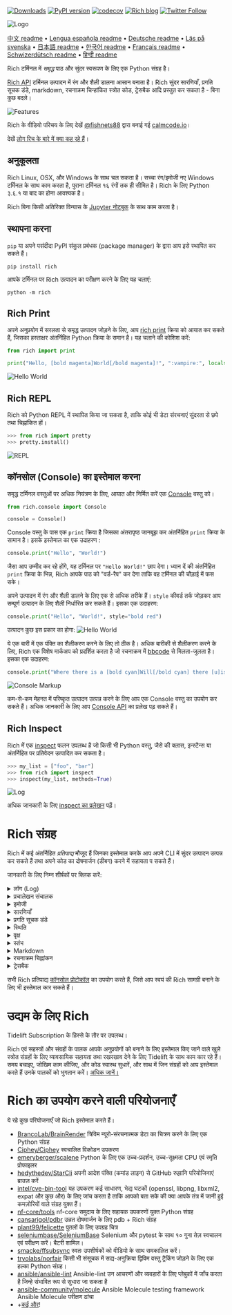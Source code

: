 [![Downloads](https://pepy.tech/badge/rich/month)](https://pepy.tech/project/rich)
[![PyPI version](https://badge.fury.io/py/rich.svg)](https://badge.fury.io/py/rich)
[![codecov](https://codecov.io/gh/willmcgugan/rich/branch/master/graph/badge.svg)](https://codecov.io/gh/willmcgugan/rich)
[![Rich blog](https://img.shields.io/badge/blog-rich%20news-yellowgreen)](https://www.willmcgugan.com/tag/rich/)
[![Twitter Follow](https://img.shields.io/twitter/follow/willmcgugan.svg?style=social)](https://twitter.com/willmcgugan)

![Logo](https://github.com/willmcgugan/rich/raw/master/imgs/logo.svg)

[中文 readme](https://github.com/willmcgugan/rich/blob/master/README.cn.md) • [Lengua española readme](https://github.com/willmcgugan/rich/blob/master/README.es.md) • [Deutsche readme](https://github.com/willmcgugan/rich/blob/master/README.de.md) • [Läs på svenska](https://github.com/willmcgugan/rich/blob/master/README.sv.md) • [日本語 readme](https://github.com/willmcgugan/rich/blob/master/README.ja.md) • [한국어 readme](https://github.com/willmcgugan/rich/blob/master/README.kr.md) • [Français readme](https://github.com/willmcgugan/rich/blob/master/README.fr.md) • [Schwizerdütsch readme](https://github.com/willmcgugan/rich/blob/master/README.de-ch.md) • [हिन्दी readme](https://github.com/willmcgugan/rich/blob/master/README.hi.md)

Rich टर्मिनल में _समृद्ध_ पाठ और सुंदर स्वरूपण के लिए एक Python संग्रह है। 


[Rich API](https://rich.readthedocs.io/en/latest/) टर्मिनल उत्पादन में रंग और शैली डालना आसान बनाता है। Rich सुंदर सारणियाँ, प्रगति सूचक डंडे, markdown, रचनाक्रम चिन्हांकित स्त्रोत कोड, ट्रेसबैक आदि प्रस्तुत कर सकता है - बिना कुछ बदले।

![Features](https://github.com/willmcgugan/rich/raw/master/imgs/features.png)

Rich के वीडियो परिचय के लिए देखें [@fishnets88](https://twitter.com/fishnets88) द्वारा बनाई गई [calmcode.io](https://calmcode.io/rich/introduction.html)। 


देखें [लोग रिच के बारे में क्या कह रहे हैं](https://www.willmcgugan.com/blog/pages/post/rich-tweets/)।

## अनुकूलता

Rich Linux, OSX, और Windows के साथ चल सकता है। सच्चा रंग/इमोजी नए Windows टर्मिनल के साथ काम करता है, पुराना टर्मिनल १६ रंगों तक ही सीमित है। Rich के लिए Python ३.६.१ या बाद का होना आवश्यक है।

Rich बिना किसी अतिरिक्त विन्यास के [Jupyter नोटबुक](https://jupyter.org/) के साथ काम करता है।

## स्थापना करना

`pip` या अपने पसंदीदा PyPI संकुल प्रबंधक (package manager) के द्वारा आप इसे स्थापित कर सकते हैं। 

```
pip install rich
```

आपके टर्मिनल पर Rich उत्पादन का परीक्षण करने के लिए यह चलाएं:
```
python -m rich
```

## Rich Print

अपने अनुप्रयोग में सरलता से समृद्ध उत्पादन जोड़ने के लिए, आप [rich print](https://rich.readthedocs.io/en/latest/introduction.html#quick-start) क्रिया को आयात कर सकते हैं, जिसका हस्ताक्षर अंतर्निहित Python क्रिया के समान है। यह चलाने की कोशिश करें:

```python
from rich import print

print("Hello, [bold magenta]World[/bold magenta]!", ":vampire:", locals())
```

![Hello World](https://github.com/willmcgugan/rich/raw/master/imgs/print.png)

## Rich REPL

Rich को Python REPL में स्थापित किया जा सकता है, ताकि कोई भी डेटा संरचनाएं सुंदरता से छपे तथा चिह्नांकित हों। 
```python
>>> from rich import pretty
>>> pretty.install()
```

![REPL](https://github.com/willmcgugan/rich/raw/master/imgs/repl.png)

## कॉनसोल (Console) का इस्तेमाल करना

समृद्ध टर्मिनल वस्तुओं पर अधिक नियंत्रण के लिए, आयात और निर्मित करें एक [Console](https://rich.readthedocs.io/en/latest/reference/console.html#rich.console.Console) वस्तु को।

```python
from rich.console import Console

console = Console()
```

Console वस्तु के पास एक `print` क्रिया है जिसका अंतरापृष्ठ जानबूझ कर अंतर्निहित `print` क्रिया के सामान है। इसके इस्तेमाल का एक उदाहरण :
```python
console.print("Hello", "World!")
```


जैसा आप उम्मीद कर रहे होंगे, यह टर्मिनल पर `"Hello World!"` छाप देगा। ध्यान दें की अंतर्निहित `print` क्रिया के भिन्न, Rich आपके पाठ को "वर्ड-रैप" कर देगा ताकि वह टर्मिनल की चौड़ाई में फस सके।

अपने उत्पादन में रंग और शैली डालने के लिए एक से अधिक तरीके हैं। `style` कीवर्ड तर्क जोड़कर आप सम्पूर्ण उत्पादन के लिए शैली निर्धारित कर सकते हैं। इसका एक उदाहरण:
```python
console.print("Hello", "World!", style="bold red")
```

उत्पादन कुछ इस प्रकार का होगा:
![Hello World](https://github.com/willmcgugan/rich/raw/master/imgs/hello_world.png)


ये एक बारी में एक पंक्ति का शैलीकरण करने के लिए तो ठीक है। अधिक बारीकी से शैलीकरण करने के लिए, Rich एक विशेष मार्कअप को प्रदर्शित करता है जो रचनाक्रम में [bbcode](https://en.wikipedia.org/wiki/BBCode) से मिलता-जुलता है। इसका एक उदाहरण:

```python
console.print("Where there is a [bold cyan]Will[/bold cyan] there [u]is[/u] a [i]way[/i].")
```

![Console Markup](https://github.com/willmcgugan/rich/raw/master/imgs/where_there_is_a_will.png)

कम-से-कम मेहनत में परिष्कृत उत्पादन उत्पन्न करने के लिए आप एक Console वस्तु का उपयोग कर सकते हैं। अधिक जानकारी के लिए आप [Console API](https://rich.readthedocs.io/en/latest/console.html) का प्रलेख पढ़ सकते हैं।

## Rich Inspect

Rich में एक [inspect](https://rich.readthedocs.io/en/latest/reference/init.html?highlight=inspect#rich.inspect) फलन उपलब्ध है जो किसी भी Python वस्तु, जैसे की क्लास, इन्स्टैन्स या अंतर्निहित पर प्रतिवेदन उत्पादित कर सकता है।
```python
>>> my_list = ["foo", "bar"]
>>> from rich import inspect
>>> inspect(my_list, methods=True)
```

![Log](https://github.com/willmcgugan/rich/raw/master/imgs/inspect.png)

अधिक जानकारी के लिए [inspect का प्रलेखन](https://rich.readthedocs.io/en/latest/reference/init.html#rich.inspect) पढ़ें।

# Rich संग्रह

Rich में कई अंतर्निहित _प्रतिपाद्य_ मौजूद हैं जिनका इस्तेमाल करके आप अपने CLI में सुंदर उत्पादन उत्पन्न कर सकते हैं तथा अपने कोड का दोषमार्जन (डीबग) करने में सहायता प सकते हैं।


जानकारी के लिए निम्न शीर्षकों पर क्लिक करें:

<details>
<summary>लॉग (Log)</summary>

Console वस्तु के पास एक `log()` फलन होता है जिसका अंतरापृष्ठ `print()` से मिलता है, पर साथ में वर्तमान समय और आवाहन करने वाली पंक्ति के लिए एक खाना प्रस्तुत करता है। व्यक्तिक्रम तौर पर Rich Python संरचनाएं एवं repr मालाओं (स्ट्रिंगों) पर रचनाक्रम चिह्नांकन करेगा। यदि आप एक संग्रह (यानि एक डिक्शनेरी या एक सूची) को लॉग करते हैं तो Rich उसे सुंदरता से छापेगा ताकि वह उपलब्ध जगह में फस सके। इनमें से कुछ विशेषताओं का उदहरण प्रस्तुत है: 

```python
from rich.console import Console
console = Console()

test_data = [
    {"jsonrpc": "2.0", "method": "sum", "params": [None, 1, 2, 4, False, True], "id": "1",},
    {"jsonrpc": "2.0", "method": "notify_hello", "params": [7]},
    {"jsonrpc": "2.0", "method": "subtract", "params": [42, 23], "id": "2"},
]

def test_log():
    enabled = False
    context = {
        "foo": "bar",
    }
    movies = ["Deadpool", "Rise of the Skywalker"]
    console.log("Hello from", console, "!")
    console.log(test_data, log_locals=True)


test_log()
```

उपर्युक्त कोड से निम्न उत्पादन उत्पन्न होता है:

![Log](https://github.com/willmcgugan/rich/raw/master/imgs/log.png)

ध्यान दें `log_levels` तर्क की तरफ, जो एक सारणी उत्पादित करता है जिसमे लॉग फलन के आवाहन के स्थान के स्थानिये चर युक्त हैं।

लॉग फलन का इस्तेमाल परिसेवकों (सर्वर) जैसे लंबे समय के लिये चलने वाले अनुप्रयोगों के लिए टर्मिनल पर प्रचालेखन के लिए किया जा सकता है, पर यह एक बहुत अच्छा दोषमार्जन सहायक भी है।

</details>
<details>
<summary>प्रचालेखन संचालक</summary>

Python के `logging` मापांक से आए हुए उत्पादन का संरूपण एवं रंगीकरण करने के लिए आप अंतर्निहित [Handler वर्ग](https://rich.readthedocs.io/en/latest/logging.html) का भी इस्तेमाल कर सकते हैं। उत्पादन का एक उपहरण प्रस्तुत है:

![Logging](https://github.com/willmcgugan/rich/raw/master/imgs/logging.png)

</details>

<details>
<summary>इमोजी</summary>

Console उत्पादन में इमोजी डालने के लिए नाम को दो अपूर्ण विरामों (:) के बीच रखें। इसका एक उदाहरण: 
```python
>>> console.print(":smiley: :vampire: :pile_of_poo: :thumbs_up: :raccoon:")
😃 🧛 💩 👍 🦝
```

कृपया इसका इस्तेमाल समझदारी से करें।
</details>

<details>
<summary>सारणियाँ</summary>

Rich यूनिकोड डिब्बा अक्षरों की सहायता से लचीली [सारणियाँ](https://rich.readthedocs.io/en/latest/tables.html) प्रदर्शित कर सकता है। सीमाएँ, शैलियाँ, कक्ष संरेखण आदि के लिए कई सारे स्वरूपण विकल्प उपलब्ध हैं।

![table movie](https://github.com/willmcgugan/rich/raw/master/imgs/table_movie.gif)

उपर्युक्त अनुप्राणन examples डायरेक्टरी के [table_movie.py](https://github.com/willmcgugan/rich/blob/master/examples/table_movie.py) से बनाया गया है।

इससे सरल संचिका का उदाहरण: 
```python
from rich.console import Console
from rich.table import Table

console = Console()

table = Table(show_header=True, header_style="bold magenta")
table.add_column("Date", style="dim", width=12)
table.add_column("Title")
table.add_column("Production Budget", justify="right")
table.add_column("Box Office", justify="right")
table.add_row(
    "Dev 20, 2019", "Star Wars: The Rise of Skywalker", "$275,000,000", "$375,126,118"
)
table.add_row(
    "May 25, 2018",
    "[red]Solo[/red]: A Star Wars Story",
    "$275,000,000",
    "$393,151,347",
)
table.add_row(
    "Dec 15, 2017",
    "Star Wars Ep. VIII: The Last Jedi",
    "$262,000,000",
    "[bold]$1,332,539,889[/bold]",
)

console.print(table)
```

इससे निम्नलिखित उत्पादन उत्पन्न होता है:

![table](https://github.com/willmcgugan/rich/raw/master/imgs/table.png)

ध्यान दें की कॉनसोल मार्कअप `print()` और `log()` की तरह ही प्रदर्शित होते हैं। वास्तव में, कोई भी वस्तु जो Rich के द्वारा प्रदर्शनीय है वह शीर्षकों / पंक्तियों (दूसरी संचिकाओं में भी) में युक्त किया जा सकता है।

`Table` वर्ग इतनी बुद्धिमान है की वह टर्मिनल की उपलब्ध चौड़ाई में फ़साने के लिए स्तंभों का आकार बदल सकता है, आवश्यकता के अनुसार पाठ को लपेटते हुए। यह वही उदाहरण है, टर्मिनल को उपर्युक्त संचिका से छोटा रखते हुए:  

![table2](https://github.com/willmcgugan/rich/raw/master/imgs/table2.png)

</details>

<details>
<summary>प्रगति सूचक डंडे</summary>

लंबे समय तक चलने वाले कार्यों पर नज़र रखने के लिए Rich अनेक झिलमिलाहट-मुक्त [प्रगति सूचक](https://rich.readthedocs.io/en/latest/progress.html) डंडे प्रदर्शित कर सकता है।

बुनियादी उपयोग के लिए, किसी भी क्रम को `track` फलन में लपेटें और परिणाम पर पुनरावर्तन करें। इसका एक उदाहरण:
```python
from rich.progress import track

for step in track(range(100)):
    do_step(step)
```

अनेक प्रगति सूचक डंडे जोड़ने इससे अधिक कठिन नहीं है। ये रहा एक उदाहरण जो प्रलेखन से उठाया गया है: 
![progress](https://github.com/willmcgugan/rich/raw/master/imgs/progress.gif)

स्तंभों का विन्यास इस प्रकार किया जा सकता है की आपकी इच्छानुसार विवरण दिखाए जाएँ। अंतर्निहित स्तंभ में प्रतिशत पूरा, संचिका आकार, संचिका गति तथा शेष समय युक्त होते हैं। ये रहा एक और उदाहरण एक चालू डाउनलोड को दर्शाते हुए।   
![progress](https://github.com/willmcgugan/rich/raw/master/imgs/downloader.gif)

इसे स्वयं आजमाने के लिए, देखें [examples/downloader.py](https://github.com/willmcgugan/rich/blob/master/examples/downloader.py) जो अनेक URL एक साथ डाउनलोड करते हुए प्रगति दर्शाता है।
</details>

<details>
<summary>स्थिति</summary>

ऐसी परिस्थितियों में जहां प्रगति की गणना करना कठिन हों, आप [status](https://rich.readthedocs.io/en/latest/reference/console.html#rich.console.Console.status) (स्थिति) फलन का उपयोग कर सकते हैं जो एक 'स्पिनर' अनुप्राणन और संदेश दर्शाएगा। अनुप्राणन आपको सामान्य तरीके से कॉनसोल को इस्तेमाल करने से नहीं रोकेगा। ये एक उदाहरण: 
```python
from time import sleep
from rich.console import Console

console = Console()
tasks = [f"task {n}" for n in range(1, 11)]

with console.status("[bold green]Working on tasks...") as status:
    while tasks:
        task = tasks.pop(0)
        sleep(1)
        console.log(f"{task} complete")
```

इससे टर्मिनल में निम्नलिखित उत्पादन उत्पन्न होता है: 
![status](https://github.com/willmcgugan/rich/raw/master/imgs/status.gif)

स्पिनर अनुप्राणन [cli-spinners](https://www.npmjs.com/package/cli-spinners) से उधारे गए थे। आप `spinner` प्राचल को उल्लिखित करके स्पिनर चुन सकते हैं। उपलब्ध विकल्प देखने के लिए निम्नलिखित आदेश चलकर देखें: 
```
python -m rich.spinner
```

उपर्युक्त आदेश टर्मिनल में निम्नलिखित उत्पादन उतपन्न करता है: 
![spinners](https://github.com/willmcgugan/rich/raw/master/imgs/spinners.gif)

</details>

<details>
<summary>वृक्ष</summary>

Rich मरकदर्शक रेखाओं से [tree](https://rich.readthedocs.io/en/latest/tree.html) (वृक्ष) प्रदर्शित कर सकता है। संचिता संरचना, अथवा कोई भी और पदानुक्रमित डेटा दर्शाने के लिए वृक्ष एक आदर्श विकल्प है।

वृक्ष के नाम सरल पाठ्यांश या कुछ भी और जो Rich प्रदर्शित कर सके। इसके एक प्रदर्शन के लिए निम्नलिखित को चलाएं:  
```
python -m rich.tree
```

इससे निम्न उत्पादन उत्पन्न होता है:

![markdown](https://github.com/willmcgugan/rich/raw/master/imgs/tree.png)

देखें उदाहरण [tree.py](https://github.com/willmcgugan/rich/blob/master/examples/tree.py) एक क्रमादेश के लिए जो किसी भी डायरेक्टरी का वृक्ष दृश्य (ट्री व्यू) दर्शाएगा, लिनक्स के `tree` आदेश के समान।

</details>

<details>
<summary>स्तंभ</summary>


Rich सामग्री को समान अथवा श्रेष्ट चौड़ाई के साथ स्पष्ट [स्तंभ](https://rich.readthedocs.io/en/latest/columns.html) प्रदर्शित कार सकता है। यही (MacOS / Linux) `ls` आदेश का बहुत बुनियादी प्रतिरूप प्रस्तुत किया गया है जो स्तंभों में डायरेक्टरी सूची को दर्शाता है।

```python
import os
import sys

from rich import print
from rich.columns import Columns

directory = os.listdir(sys.argv[1])
print(Columns(directory))
```

निम्न स्क्रीनशॉट [स्तंभों के उदाहरण](https://github.com/willmcgugan/rich/blob/master/examples/columns.py) का उत्पादन है जो एक API से खींचे गए डेटा को स्तंभों में प्रदर्शित करता है:
![columns](https://github.com/willmcgugan/rich/raw/master/imgs/columns.png)

</details>

<details>
<summary>Markdown</summary>

Rich [markdown](https://rich.readthedocs.io/en/latest/markdown.html) को प्रदर्शित कार सकता है और स्वरूपण का अनुवाद टर्मिनल पर करने में उचित कार्य करता है। 


Markdown प्रदर्शित करने के लिए आप `Markdown` वर्ग को आयात कार सकते हैं और उसे markdown कोड युक्त अक्षरमाला के साथ निर्मित कर सकते हैं। फिर उसे कॉनसोल पर छापें। एक उदाहरण प्रस्तुत है:
```python
from rich.console import Console
from rich.markdown import Markdown

console = Console()
with open("README.md") as readme:
    markdown = Markdown(readme.read())
console.print(markdown)
```

इससे कुछ इस प्रकार का उत्पादन उत्पन्न होगा:

![markdown](https://github.com/willmcgugan/rich/raw/master/imgs/markdown.png)

</details>

<details>
<summary>रचनाक्रम चिह्नांकन</summary>

Rich [रचनाक्रम चिह्नांकन](https://rich.readthedocs.io/en/latest/syntax.html) के लिए [pygments](https://pygments.org/) संग्रह का उपयोग करता है। उपयोग markdown को प्रदर्शित करने से मिलता-जुलता है; एक `Syntax` वस्तु निर्मित करें और उसे कॉनसोल पर छापें। एक उदाहरण:
```python
from rich.console import Console
from rich.syntax import Syntax

my_code = '''
def iter_first_last(values: Iterable[T]) -> Iterable[Tuple[bool, bool, T]]:
    """Iterate and generate a tuple with a flag for first and last value."""
    iter_values = iter(values)
    try:
        previous_value = next(iter_values)
    except StopIteration:
        return
    first = True
    for value in iter_values:
        yield first, False, previous_value
        first = False
        previous_value = value
    yield first, True, previous_value
'''
syntax = Syntax(my_code, "python", theme="monokai", line_numbers=True)
console = Console()
console.print(syntax)
```

This will produce the following output:
इससे निम्न उत्पादन उत्पन्न होता है:

![syntax](https://github.com/willmcgugan/rich/raw/master/imgs/syntax.png)

</details>

<details>
<summary>ट्रेसबैक</summary>

Rich [खूबसूरत ट्रेसबैक](https://rich.readthedocs.io/en/latest/traceback.html) दर्शा सकता है जो पढ़ने में आसान तथा मानक Python ट्रेसबैकों से अधिक कोड दिखाता है। आप Rich को व्यक्तीक्रम ट्रेसबैक संचालक भी निर्धारित कार सकते हैं ताकि सभी बेपकड़ अपवाद Rich के द्वारा प्रदर्शित हों।

OSX (Linux पर समान) पर यह कुछ इस प्रकार दिखता है:
![traceback](https://github.com/willmcgugan/rich/raw/master/imgs/traceback.png)

</details>

सभी Rich प्रतिपाद्य [कॉनसोल प्रोटोकॉल](https://rich.readthedocs.io/en/latest/protocol.html) का उपयोग करते हैं, जिसे आप स्वयं की Rich सामग्री बनाने के लिए भी इस्तेमाल कार सकते हैं। 

# उद्यम के लिए Rich

Tidelift Subscription के हिस्से के तौर पर उपलब्ध।

Rich एवं सहस्त्रों और संग्रहों के पालक आपके अनुप्रयोगों को बनाने के लिए इस्तेमाल किए जाने वाले खुले स्त्रोत संग्रहों के लिए व्यावसायिक सहायता तथा रखरखाव देने के लिए Tidelift के साथ काम कार रहे हैं। समय बचाइए, जोखिम काम कीजिए, और कोड स्वास्थ सुधारें, और साथ में जिन संग्रहों को आप इस्तेमाल करते हैं उनके पालकों को भुगतान करें। [अधिक जानें।](https://tidelift.com/subscription/pkg/pypi-rich?utm_source=pypi-rich&utm_medium=referral&utm_campaign=enterprise&utm_term=repo)

# Rich का उपयोग करने वाली परियोजनाएँ

ये रहे कुछ परियोजनाएँ जो Rich इस्तेमाल करते हैं।
- [BrancoLab/BrainRender](https://github.com/BrancoLab/BrainRender)
  त्रिविम न्यूरो-संरचनात्मक डेटा का चित्रण करने के लिए एक Python संग्रह
- [Ciphey/Ciphey](https://github.com/Ciphey/Ciphey)
  स्वचालित विकोडन उपकरण
- [emeryberger/scalene](https://github.com/emeryberger/scalene)
  Python के लिए एक उच्च-प्रदर्शन, उच्च-सूक्ष्मता CPU एवं स्मृति प्रोफाइलर 
- [hedythedev/StarCli](https://github.com/hedythedev/starcli)
  अपनी आदेश पंक्ति (कमांड लाइन) से GitHub रुझानि परियोजिनाएं ब्राउज़ करें 
- [intel/cve-bin-tool](https://github.com/intel/cve-bin-tool)
  यह उपकरण कई साधारण, भेद्य घटकों (openssl, libpng, libxml2, expat और कुछ और) के लिए जांच करता है ताकि आपको बता सके की क्या आपके तंत्र में जानी हुई कमज़ोरियों वाले संग्रह युक्त हैं।   
- [nf-core/tools](https://github.com/nf-core/tools)
  nf-core समुदाय के लिए सहायक उपकरणों युक्त Python संग्रह
- [cansarigol/pdbr](https://github.com/cansarigol/pdbr)
  उन्नत दोषमार्जन के लिए pdb + Rich संग्रह
- [plant99/felicette](https://github.com/plant99/felicette)
  पुतलों के लिए उपग्रह चित्र
- [seleniumbase/SeleniumBase](https://github.com/seleniumbase/SeleniumBase)
  Selenium और pytest के साथ १० गुना तेज़ स्वचालन एवं परीक्षण करें। बैटरी शामिल।
- [smacke/ffsubsync](https://github.com/smacke/ffsubsync)
  स्वतः उपशीर्षकों को वीडियो के साथ समकालित करें।
- [tryolabs/norfair](https://github.com/tryolabs/norfair)
  किसी भी संसूचक में सद्य-अनुक्रिया द्विविम वस्तु ट्रैकिंग जोड़ने के लिए एक हल्का Python संग्रह। 
- [ansible/ansible-lint](https://github.com/ansible/ansible-lint)
  Ansible-lint उन आचरणों और व्यवहारों के लिए प्लेबुकों में जाँच करता है जिन्हे संभावित रूप से सुधारा जा सकता है
- [ansible-community/molecule](https://github.com/ansible-community/molecule) Ansible Molecule testing framework
  Ansible Molecule परीक्षण ढांचा
- +[कई और](https://github.com/willmcgugan/rich/network/dependents)!

<!-- This is a test, no need to translate -->
